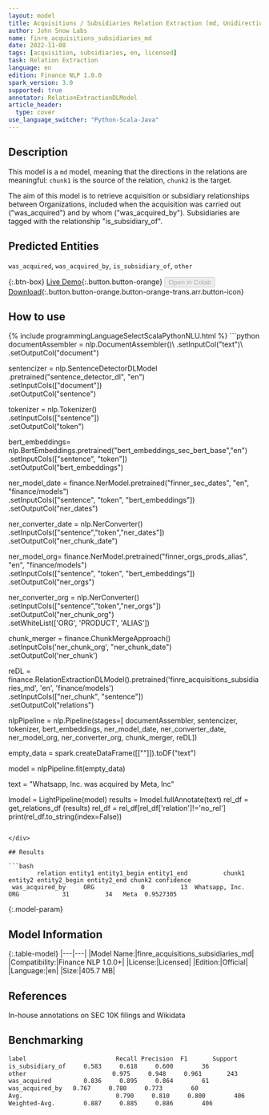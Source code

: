 ```yaml
---
layout: model
title: Acquisitions / Subsidiaries Relation Extraction (md, Unidirectional)
author: John Snow Labs
name: finre_acquisitions_subsidiaries_md
date: 2022-11-08
tags: [acquisition, subsidiaries, en, licensed]
task: Relation Extraction
language: en
edition: Finance NLP 1.0.0
spark_version: 3.0
supported: true
annotator: RelationExtractionDLModel
article_header:
  type: cover
use_language_switcher: "Python-Scala-Java"
---
```


## Description

This model is a `md` model, meaning that the directions in the relations are meaningful: `chunk1` is the source of the relation, `chunk2` is the target.

The aim of this model is to retrieve acquisition or subsidiary relationships between Organizations, included when the acquisition was carried out ("was_acquired") and by whom ("was_acquired_by"). Subsidiaries are tagged with the relationship "is_subsidiary_of".

## Predicted Entities

`was_acquired`, `was_acquired_by`, `is_subsidiary_of`, `other`

{:.btn-box}
[Live Demo](https://demo.johnsnowlabs.com/finance/FINRE_ACQUISITIONS/){:.button.button-orange}
<button class="button button-orange" disabled>Open in Colab</button>
[Download](https://s3.amazonaws.com/auxdata.johnsnowlabs.com/finance/models/finre_acquisitions_subsidiaries_md_en_1.0.0_3.0_1667920790547.zip){:.button.button-orange.button-orange-trans.arr.button-icon}

## How to use



<div class="tabs-box" markdown="1">
{% include programmingLanguageSelectScalaPythonNLU.html %}
```python
documentAssembler = nlp.DocumentAssembler()\
        .setInputCol("text")\
        .setOutputCol("document")

sentencizer = nlp.SentenceDetectorDLModel\
        .pretrained("sentence_detector_dl", "en") \
        .setInputCols(["document"])\
        .setOutputCol("sentence")
                      
tokenizer = nlp.Tokenizer()\
        .setInputCols(["sentence"])\
        .setOutputCol("token")

bert_embeddings= nlp.BertEmbeddings.pretrained("bert_embeddings_sec_bert_base","en")\
        .setInputCols(["sentence", "token"])\
        .setOutputCol("bert_embeddings")

ner_model_date = finance.NerModel.pretrained("finner_sec_dates", "en", "finance/models")\
        .setInputCols(["sentence", "token", "bert_embeddings"])\
        .setOutputCol("ner_dates")

ner_converter_date = nlp.NerConverter()\
        .setInputCols(["sentence","token","ner_dates"])\
        .setOutputCol("ner_chunk_date")

ner_model_org= finance.NerModel.pretrained("finner_orgs_prods_alias", "en", "finance/models")\
        .setInputCols(["sentence", "token", "bert_embeddings"])\
        .setOutputCol("ner_orgs")

ner_converter_org = nlp.NerConverter()\
        .setInputCols(["sentence","token","ner_orgs"])\
        .setOutputCol("ner_chunk_org")\
        .setWhiteList(['ORG', 'PRODUCT', 'ALIAS'])

chunk_merger = finance.ChunkMergeApproach()\
        .setInputCols('ner_chunk_org', "ner_chunk_date")\
        .setOutputCol('ner_chunk')

reDL = finance.RelationExtractionDLModel().pretrained('finre_acquisitions_subsidiaries_md', 'en', 'finance/models')\
    .setInputCols(["ner_chunk", "sentence"])\
    .setOutputCol("relations")

nlpPipeline = nlp.Pipeline(stages=[
        documentAssembler,
        sentencizer,
        tokenizer,
        bert_embeddings,
        ner_model_date,
        ner_converter_date,
        ner_model_org,
        ner_converter_org,
        chunk_merger,
        reDL])

empty_data = spark.createDataFrame([[""]]).toDF("text")

model = nlpPipeline.fit(empty_data)

text = "Whatsapp, Inc. was acquired by Meta, Inc"

lmodel = LightPipeline(model)
results = lmodel.fullAnnotate(text)
rel_df = get_relations_df (results)
rel_df = rel_df[rel_df['relation']!='no_rel']
print(rel_df.to_string(index=False))
```

</div>

## Results

```bash
        relation entity1 entity1_begin entity1_end          chunk1 entity2 entity2_begin entity2_end chunk2 confidence
 was_acquired_by     ORG             0          13  Whatsapp, Inc.     ORG            31          34   Meta  0.9527305
```

{:.model-param}
## Model Information

{:.table-model}
|---|---|
|Model Name:|finre_acquisitions_subsidiaries_md|
|Compatibility:|Finance NLP 1.0.0+|
|License:|Licensed|
|Edition:|Official|
|Language:|en|
|Size:|405.7 MB|

## References

In-house annotations on SEC 10K filings and Wikidata

## Benchmarking

```bash
label                         Recall Precision  F1       Support
is_subsidiary_of     0.583     0.618     0.600        36
other                        0.975     0.948     0.961       243
was_acquired         0.836     0.895     0.864        61
was_acquired_by   0.767     0.780     0.773        60
Avg.                          0.790     0.810     0.800        406
Weighted-Avg.        0.887     0.885     0.886        406
```